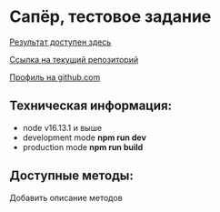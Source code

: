 # Сапёр, тестовое задание

[Результат доступен здесь](https://minesweeper.39391.ru/)

[Ссылка на текущий репозиторий](https://github.com/ru39391/minesweeper)

[Профиль на github.com](https://github.com/ru39391)

## Техническая информация:

- node v16.13.1 и выше
- development mode **npm run dev**
- production mode **npm run build**

## Доступные методы:

Добавить описание методов
